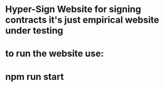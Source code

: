 # Hyper-Sign Website for signing contracts it's just empirical website under testing
# to run the website use:
# npm run start
